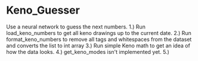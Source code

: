 # Keno_Guesser
Use a neural network to guess the next numbers.
1.) Run load_keno_numbers to get all keno drawings up to the current date.
2.) Run format_keno_numbers to remove all tags and whitespaces from the dataset and converts the list to int array
3.) Run simple Keno math to get an idea of how the data looks.
4.) get_keno_modes isn't implemented yet.
5.)
